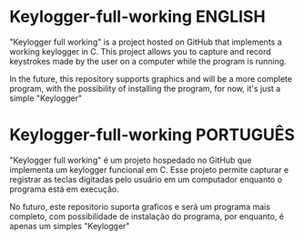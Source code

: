 # Keylogger-full-working ENGLISH
"Keylogger full working" is a project hosted on GitHub that implements a working keylogger in C. This project allows you to capture and record keystrokes made by the user on a computer while the program is running. 

In the future, this repository supports graphics and will be a more complete program, with the possibility of installing the program, for now, it's just a simple "Keylogger"

# Keylogger-full-working PORTUGUÊS
"Keylogger full working" é um projeto hospedado no GitHub que implementa um keylogger funcional em C. Esse projeto permite capturar e registrar as teclas digitadas pelo usuário em um computador enquanto o programa está em execução.

No futuro, este repositorio suporta graficos e será um programa mais completo, com possibilidade de instalação do programa, por enquanto, é apenas um simples "Keylogger"

